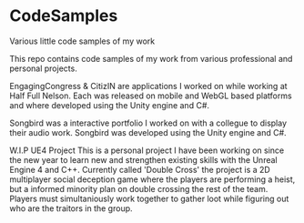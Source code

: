 # CodeSamples
Various little code samples of my work

This repo contains code samples of my work from various professional and personal projects.

EngagingCongress & CitizIN are applications I worked on while working at Half Full Nelson. 
Each was released on mobile and WebGL based platforms and where developed using the Unity engine and C#.

Songbird was a interactive portfolio I worked on with a collegue to display their audio work.
Songbird was developed using the Unity engine and C#.

W.I.P UE4 Project
This is a personal project I have been working on since the new year to learn new and strengthen existing skills with the Unreal Engine 4 and C++. 
Currently called 'Double Cross' the project is a 2D multiplayer social deception game where the players are performing a heist, but a informed minority
plan on double crossing the rest of the team. Players must simultaniously work together to gather loot while figuring out who are the traitors in the group.
